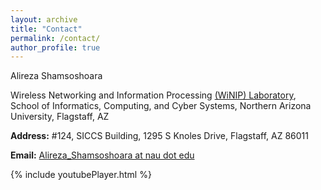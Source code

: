 ```yaml
---
layout: archive
title: "Contact"
permalink: /contact/
author_profile: true
---
```

Alireza Shamsoshoara

Wireless Networking and Information Processing [(WiNIP) Laboratory](https://www.cefns.nau.edu/~fa334/index.html), School of Informatics, Computing, and Cyber Systems, Northern Arizona University, Flagstaff, AZ

**Address:** #124, SICCS Building, 1295 S Knoles Drive, Flagstaff, AZ 86011

**Email:** [Alireza_Shamsoshoara at nau dot edu](mailto:alireza_shamsoshoara@nau.edu)


{% include youtubePlayer.html %}
